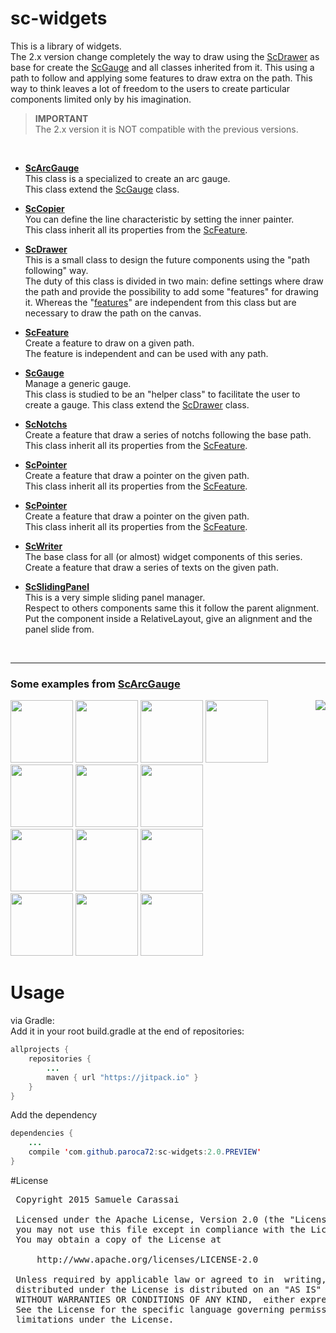 # sc-widgets
This is a library of widgets.<br />
The 2.x version change completely the way to draw using the [ScDrawer](..\sc-drawer\ScDrawer.md) as base for create the [ScGauge](..\sc-gauge\ScGauge.md) and all classes inherited from it.
This using a path to follow and applying some features to draw extra on the path.
This way to think leaves a lot of freedom to the users to create particular components limited only by his imagination. 

> **IMPORTANT**<br />
> The 2.x version it is NOT compatible with the previous versions.
<br />

- **[ScArcGauge](raw/sc-arcgauge/ScArcGauge.md)**<br />
This class is a specialized to create an arc gauge.<br />
This class extend the [ScGauge](raw/sc-gauge/ScGauge.md) class.

- **[ScCopier](raw/sc-copier/ScCopier.md)**<br />
You can define the line characteristic by setting the inner painter.<br />
This class inherit all its properties from the [ScFeature](raw/sc-feature/ScFeature.md).

- **[ScDrawer](raw/sc-drawer/ScDrawer.md)**<br />
This is a small class to design the future components using the "path following" way.<br />
The duty of this class is divided in two main: define settings where draw the path and provide the possibility to add some "features" for drawing it.
Whereas the "[features](raw/sc-feature/ScFeature.md)" are independent from this class but are necessary to draw the path on the canvas.

- **[ScFeature](raw/sc-feature/ScFeature.md)**<br />
Create a feature to draw on a given path.<br />
The feature is independent and can be used with any path.

- **[ScGauge](raw/sc-gauge/ScGauge.md)**<br />
Manage a generic gauge.<br />
This class is studied to be an "helper class" to facilitate the user to create a gauge.
This class extend the [ScDrawer](raw/sc-drawer/ScDrawer.md) class.

- **[ScNotchs](sc-notchs/ScNotchs.md)**<br />
Create a feature that draw a series of notchs following the base path.<br />
This class inherit all its properties from the [ScFeature](raw/sc-feature/ScFeature.md).

- **[ScPointer](raw/sc-pointer/ScPointer.md)**<br />
Create a feature that draw a pointer on the given path.<br />
This class inherit all its properties from the [ScFeature](raw/sc-feature/ScFeature.md).

- **[ScPointer](raw/sc-pointer/ScPointer.md)**<br />
Create a feature that draw a pointer on the given path.<br />
This class inherit all its properties from the [ScFeature](raw/sc-feature/ScFeature.md).

- **[ScWriter](raw/sc-widget/ScWriter.md)**<br />
The base class for all (or almost) widget components of this series.<br />
Create a feature that draw a series of texts on the given path.

- **[ScSlidingPanel](raw/sc-slidingpanel/ScSlidingPanel.md)**<br />
This is a very simple sliding panel manager.<br />
Respect to others components same this it follow the parent alignment.
Put the component inside a RelativeLayout, give an alignment and the panel slide from.
<br />


---
### Some examples from **[ScArcGauge](raw/sc-arcgauge/ScArcGauge.md)**

<img src="https://github.com/Paroca72/sc-widgets/blob/master/raw/sc-arcgauge/n-02.jpg" align="right" />

<img src="https://github.com/Paroca72/sc-widgets/blob/master/raw/sc-arcgauge/f-01.jpg" height="100px" />
<img src="https://github.com/Paroca72/sc-widgets/blob/master/raw/sc-arcgauge/f-02.jpg" height="100px" />
<img src="https://github.com/Paroca72/sc-widgets/blob/master/raw/sc-arcgauge/f-03.jpg" height="100px" />
<img src="https://github.com/Paroca72/sc-widgets/blob/master/raw/sc-arcgauge/f-04.jpg" height="100px" />
<br />
<img src="https://github.com/Paroca72/sc-widgets/blob/master/raw/sc-arcgauge/i-01.jpg" height="100px" />
<img src="https://github.com/Paroca72/sc-widgets/blob/master/raw/sc-arcgauge/i-02.jpg" height="100px" />
<img src="https://github.com/Paroca72/sc-widgets/blob/master/raw/sc-arcgauge/i-03.jpg" height="100px" />
<br />
<img src="https://github.com/Paroca72/sc-widgets/blob/master/raw/sc-arcgauge/i-04.jpg" height="100px" />
<img src="https://github.com/Paroca72/sc-widgets/blob/master/raw/sc-arcgauge/i-05.jpg" height="100px" />
<img src="https://github.com/Paroca72/sc-widgets/blob/master/raw/sc-arcgauge/n-01.jpg" height="100px" />
<br />
<img src="https://github.com/Paroca72/sc-widgets/blob/master/raw/sc-arcgauge/n-03.jpg" height="100px" />
<img src="https://github.com/Paroca72/sc-widgets/blob/master/raw/sc-arcgauge/n-04.jpg" height="100px" />
<img src="https://github.com/Paroca72/sc-widgets/blob/master/raw/sc-arcgauge/n-05.jpg" height="100px" />
<br />


# Usage

via Gradle:
<br />
Add it in your root build.gradle at the end of repositories:
```java
allprojects {
	repositories {
		...
		maven { url "https://jitpack.io" }
	}
}
```

Add the dependency
```java
dependencies {
    ...
    compile 'com.github.paroca72:sc-widgets:2.0.PREVIEW'
}
```


#License
<pre>
 Copyright 2015 Samuele Carassai

 Licensed under the Apache License, Version 2.0 (the "License");
 you may not use this file except in compliance with the License.
 You may obtain a copy of the License at

     http://www.apache.org/licenses/LICENSE-2.0

 Unless required by applicable law or agreed to in  writing, software
 distributed under the License is distributed on an "AS IS" BASIS,
 WITHOUT WARRANTIES OR CONDITIONS OF ANY KIND,  either express or implied.
 See the License for the specific language governing permissions and
 limitations under the License.
</pre>
